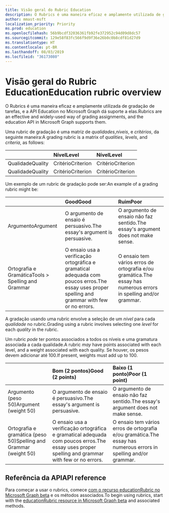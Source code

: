 ```yaml
---
title: Visão geral do Rubric Education
description: O Rubrics é uma maneira eficaz e amplamente utilizada de gradação de tarefas, e a API Education no Microsoft Graph dá suporte a elas.
author: mmast-msft
localization_priority: Priority
ms.prod: education
ms.openlocfilehash: 56b9bcdf32036361fb92fe372952c94d09d8dc57
ms.sourcegitcommit: 129e58f83fc566f9d9f36e26b0c0b8cdf81d27d9
ms.translationtype: HT
ms.contentlocale: pt-BR
ms.lasthandoff: 08/03/2019
ms.locfileid: "36173080"
---
```

# <a name="education-rubric-overview"></a><span data-ttu-id="b0c3c-103">Visão geral do Rubric Education</span><span class="sxs-lookup"><span data-stu-id="b0c3c-103">Education rubric overview</span></span>

<span data-ttu-id="b0c3c-104">O Rubrics é uma maneira eficaz e amplamente utilizada de gradação de tarefas, e a API Education no Microsoft Graph dá suporte a elas.</span><span class="sxs-lookup"><span data-stu-id="b0c3c-104">Rubrics are an effective and widely-used way of grading assignments, and the education API in Microsoft Graph supports them.</span></span>

<span data-ttu-id="b0c3c-105">Uma rubric de gradação é uma matriz de *qualidades*,*níveis*, e *critérios*, da seguinte maneira:</span><span class="sxs-lookup"><span data-stu-id="b0c3c-105">A grading rubric is a matrix of *qualities*, *levels*, and *criteria*, as follows:</span></span>

| | <span data-ttu-id="b0c3c-106">Nível</span><span class="sxs-lookup"><span data-stu-id="b0c3c-106">Level</span></span> | <span data-ttu-id="b0c3c-107">Nível</span><span class="sxs-lookup"><span data-stu-id="b0c3c-107">Level</span></span> |
|:--|:--|:--|
| <span data-ttu-id="b0c3c-108">Qualidade</span><span class="sxs-lookup"><span data-stu-id="b0c3c-108">Quality</span></span> | <span data-ttu-id="b0c3c-109">Critério</span><span class="sxs-lookup"><span data-stu-id="b0c3c-109">Criterion</span></span> | <span data-ttu-id="b0c3c-110">Critério</span><span class="sxs-lookup"><span data-stu-id="b0c3c-110">Criterion</span></span> |
| <span data-ttu-id="b0c3c-111">Qualidade</span><span class="sxs-lookup"><span data-stu-id="b0c3c-111">Quality</span></span> | <span data-ttu-id="b0c3c-112">Critério</span><span class="sxs-lookup"><span data-stu-id="b0c3c-112">Criterion</span></span> | <span data-ttu-id="b0c3c-113">Critério</span><span class="sxs-lookup"><span data-stu-id="b0c3c-113">Criterion</span></span> |

<span data-ttu-id="b0c3c-114">Um exemplo de um rubric de gradação pode ser:</span><span class="sxs-lookup"><span data-stu-id="b0c3c-114">An example of a grading rubric might be:</span></span>

| | <span data-ttu-id="b0c3c-115">Good</span><span class="sxs-lookup"><span data-stu-id="b0c3c-115">Good</span></span> | <span data-ttu-id="b0c3c-116">Ruim</span><span class="sxs-lookup"><span data-stu-id="b0c3c-116">Poor</span></span> |
|:--|:--|:--|
| <span data-ttu-id="b0c3c-117">Argumento</span><span class="sxs-lookup"><span data-stu-id="b0c3c-117">Argument</span></span> | <span data-ttu-id="b0c3c-118">O argumento de ensaio é persuasivo.</span><span class="sxs-lookup"><span data-stu-id="b0c3c-118">The essay's argument is persuasive.</span></span> | <span data-ttu-id="b0c3c-119">O argumento de ensaio não faz sentido.</span><span class="sxs-lookup"><span data-stu-id="b0c3c-119">The essay's argument does not make sense.</span></span> |
| <span data-ttu-id="b0c3c-120">Ortografia e Gramática</span><span class="sxs-lookup"><span data-stu-id="b0c3c-120">Tools > Spelling and Grammar </span></span> | <span data-ttu-id="b0c3c-121">O ensaio usa a verificação ortográfica e gramatical adequada com poucos erros.</span><span class="sxs-lookup"><span data-stu-id="b0c3c-121">The essay uses proper spelling and grammar with few or no errors.</span></span> | <span data-ttu-id="b0c3c-122">O ensaio tem vários erros de ortografia e/ou gramática.</span><span class="sxs-lookup"><span data-stu-id="b0c3c-122">The essay has numerous errors in spelling and/or grammar.</span></span> |

<span data-ttu-id="b0c3c-123">A gradação usando uma rubric envolve a seleção de um *nível* para cada *qualidade* no rubric.</span><span class="sxs-lookup"><span data-stu-id="b0c3c-123">Grading using a rubric involves selecting one *level* for each *quality* in the rubric.</span></span>

<span data-ttu-id="b0c3c-124">Um rubric *pode* ter pontos associados a todos os níveis e uma gramatura associada a cada qualidade.</span><span class="sxs-lookup"><span data-stu-id="b0c3c-124">A rubric *may* have points associated with each level, and a weight associated with each quality.</span></span>  <span data-ttu-id="b0c3c-125">Se houver, os pesos devem adicionar até 100.</span><span class="sxs-lookup"><span data-stu-id="b0c3c-125">If present, weights must add up to 100.</span></span>

| | <span data-ttu-id="b0c3c-126">Bom (2 pontos)</span><span class="sxs-lookup"><span data-stu-id="b0c3c-126">Good (2 points)</span></span> | <span data-ttu-id="b0c3c-127">Baixo (1 ponto)</span><span class="sxs-lookup"><span data-stu-id="b0c3c-127">Poor (1 point)</span></span> |
|:--|:--|:--|
| <span data-ttu-id="b0c3c-128">Argumento (peso 50)</span><span class="sxs-lookup"><span data-stu-id="b0c3c-128">Argument (weight 50)</span></span> | <span data-ttu-id="b0c3c-129">O argumento de ensaio é persuasivo.</span><span class="sxs-lookup"><span data-stu-id="b0c3c-129">The essay's argument is persuasive.</span></span> | <span data-ttu-id="b0c3c-130">O argumento de ensaio não faz sentido.</span><span class="sxs-lookup"><span data-stu-id="b0c3c-130">The essay's argument does not make sense.</span></span> |
| <span data-ttu-id="b0c3c-131">Ortografia e gramática (peso 50)</span><span class="sxs-lookup"><span data-stu-id="b0c3c-131">Spelling and Grammar (weight 50)</span></span> | <span data-ttu-id="b0c3c-132">O ensaio usa a verificação ortográfica e gramatical adequada com poucos erros.</span><span class="sxs-lookup"><span data-stu-id="b0c3c-132">The essay uses proper spelling and grammar with few or no errors.</span></span> | <span data-ttu-id="b0c3c-133">O ensaio tem vários erros de ortografia e/ou gramática.</span><span class="sxs-lookup"><span data-stu-id="b0c3c-133">The essay has numerous errors in spelling and/or grammar.</span></span> |

## <a name="api-reference"></a><span data-ttu-id="b0c3c-134">Referência da API</span><span class="sxs-lookup"><span data-stu-id="b0c3c-134">API reference</span></span>

<span data-ttu-id="b0c3c-135">Para começar a usar o rubrics, comece [com o recurso educationRubric no Microsoft Graph beta](/graph/api/resources/educationrubric?view=graph-rest-beta) e os métodos associados.</span><span class="sxs-lookup"><span data-stu-id="b0c3c-135">To begin using rubrics, start with the [educationRubric resource in Microsoft Graph beta](/graph/api/resources/educationrubric?view=graph-rest-beta) and associated methods.</span></span>





 

